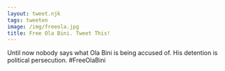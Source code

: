 ```yaml
---
layout: tweet.njk
tags: tweeten
image: /img/freeola.jpg
title: Free Ola Bini. Tweet This!
---
```

Until now nobody says what Ola Bini is being accused of. His detention is political persecution. #FreeOlaBini
